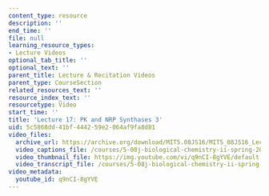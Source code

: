 ```yaml
---
content_type: resource
description: ''
end_time: ''
file: null
learning_resource_types:
- Lecture Videos
optional_tab_title: ''
optional_text: ''
parent_title: Lecture & Recitation Videos
parent_type: CourseSection
related_resources_text: ''
resource_index_text: ''
resourcetype: Video
start_time: ''
title: 'Lecture 17: PK and NRP Synthases 3'
uid: 5c5868dd-41bf-4442-59e2-064af9fa8d81
video_files:
  archive_url: https://archive.org/download/MIT5.08JS16/MIT5_08JS16_Lecture_17_300k.mp4
  video_captions_file: /courses/5-08j-biological-chemistry-ii-spring-2016/cb4552cc60585e54bfa685f540bcbf00_q9nCI-8gYVE.vtt
  video_thumbnail_file: https://img.youtube.com/vi/q9nCI-8gYVE/default.jpg
  video_transcript_file: /courses/5-08j-biological-chemistry-ii-spring-2016/c78520f31d743e442ad1182edd880fc9_q9nCI-8gYVE.pdf
video_metadata:
  youtube_id: q9nCI-8gYVE
---
```

